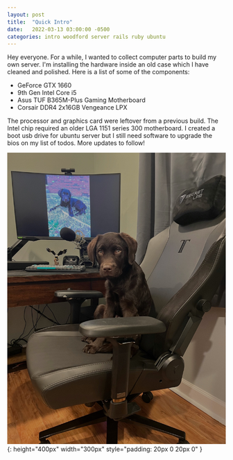 ```yaml
---
layout: post
title:  "Quick Intro"
date:   2022-03-13 03:00:00 -0500
categories: intro woodford server rails ruby ubuntu
---
```


Hey everyone. For a while, I wanted to collect computer parts to 
build my own server. I'm installing the hardware inside an old 
case which I have cleaned and polished. Here is a list of some 
of the components:

- GeForce GTX 1660
- 9th Gen Intel Core i5
- Asus TUF B365M-Plus Gaming Motherboard
- Corsair DDR4 2x16GB Vengeance LPX

The processor and graphics card were leftover from a previous 
build. The Intel chip required an older LGA 1151 series 300 
motherboard. I created a boot usb drive for ubuntu server but 
I still need software to upgrade the bios on my list of todos. 
More updates to follow!

![woodford1](/img/woodford1.jpg){: height="400px" width="300px" style="padding: 20px 0 20px 0" }
